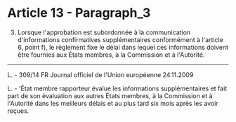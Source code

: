 # Article 13 - Paragraph_3

3. Lorsque l'approbation est subordonnée à la communication d'informations confirmatives supplémentaires conformément à l'article 6, point f), le règlement fixe le délai dans lequel ces informations doivent être fournies aux États membres, à la Commission et à l'Autorité.
---


L. - 309/14            FR                         Journal officiel de l'Union européenne                                24.11.2009

L. - 'État membre rapporteur évalue les informations supplémentaires et fait part de son évaluation aux autres États membres, à la Commission et à l'Autorité dans les meilleurs délais et au plus tard six mois après les avoir reçues.
